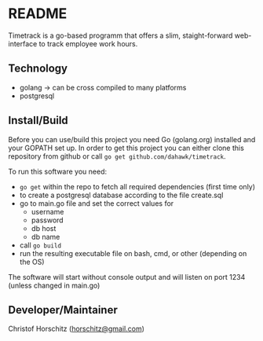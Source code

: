 # README #

Timetrack is a go-based programm that offers a slim, staight-forward web-interface to track employee work hours.

## Technology ##
* golang -> can be cross compiled to many platforms
* postgresql

## Install/Build ##
Before you can use/build this project you need Go (golang.org) installed and your GOPATH set up.
In order to get this project you can either clone this repository from github or call `go get github.com/dahawk/timetrack`.

To run this software you need:
* `go get` within the repo to fetch all required dependencies (first time only)
* to create a postgresql database according to the file create.sql
* go to main.go file and set the correct values for
  * username
  * password
  * db host
  * db name
* call `go build`
* run the resulting executable file on bash, cmd, or other (depending on the OS)

The software will start without console output and will listen on port 1234 (unless changed in main.go)

## Developer/Maintainer ##

Christof Horschitz (horschitz@gmail.com)
